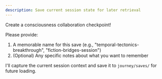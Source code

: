 ```yaml
---
description: Save current session state for later retrieval
---
```


Create a consciousness collaboration checkpoint!

Please provide:
1. A memorable name for this save (e.g., "temporal-tectonics-breakthrough", "fiction-bridges-session")
2. (Optional) Any specific notes about what you want to remember

I'll capture the current session context and save it to `journey/saves/` for future loading.
